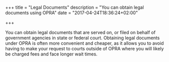 +++
title = "Legal Documents"
description = "You can obtain legal documents using OPRA"
date = "2017-04-24T18:36:24+02:00"

+++

You can obtain legal documents that are served on, or filed on behalf of government agencies in state or federal court. Obtaining legal documents under OPRA is often more convenient and cheaper, as it allows you to avoid having to make your request to courts outside of OPRA where you will likely be charged fees and face longer wait times.
